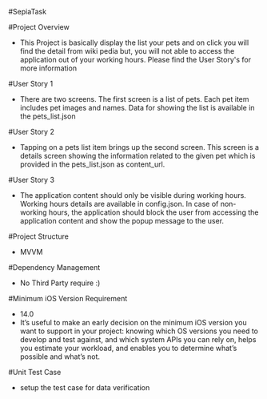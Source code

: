 #SepiaTask


#Project Overview 

- This Project is basically display the list your pets and on click you will find the detail from wiki pedia but, you will not able to access the application out of your working hours. Please find the User Story's for more information


#User Story 1 

- There are two screens. The first screen is a list of pets. Each pet item includes pet images and names. Data for showing the list is available in the pets_list.json


#User Story 2 

- Tapping on a pets list item brings up the second screen. This screen is a details screen showing the information related to the given pet which is provided in the pets_list.json as content_url. 


#User Story 3

- The application content should only be visible during working hours. Working hours details are available in config.json. In case of non-working hours, the application should block the user from accessing the application content and show the popup message to the user.


#Project Structure

- MVVM 

#Dependency Management

- No Third Party require :)

#Minimum iOS Version Requirement 

- 14.0 
- It’s useful to make an early decision on the minimum iOS version you want to support in your project: knowing which OS versions you need to develop and test against, and which system APIs you can rely on, helps you estimate your workload, and enables you to determine what’s possible and what’s not.


#Unit Test Case

- setup the test case for data verification


